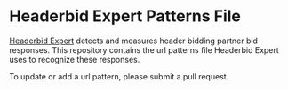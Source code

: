 # Headerbid Expert Patterns File

[Headerbid Expert](https://chrome.google.com/webstore/detail/headerbid-expert/cgfkddgbnfplidghapbbnngaogeldmop) detects and measures header bidding partner bid responses. This repository contains the url patterns file Headerbid Expert uses to recognize these responses.

To update or add a url pattern, please submit a pull request.
